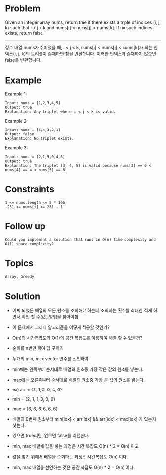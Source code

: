 # Problem
Given an integer array nums, return true if there exists a triple of indices (i, j, k) such that i < j < k and nums[i] < nums[j] < nums[k]. If no such indices exists, return false.

---

정수 배열 nums가 주어졌을 때, i < j < k, nums[i] < nums[j] < nums[k]가 되는 인덱스(i, j, k)의 트리플이 존재하면 참을 반환합니다. 이러한 인덱스가 존재하지 않으면 false를 반환합니다.


# Example
Example 1:

	Input: nums = [1,2,3,4,5]
	Output: true
	Explanation: Any triplet where i < j < k is valid.
Example 2:

	Input: nums = [5,4,3,2,1]
	Output: false
	Explanation: No triplet exists.
Example 3:

	Input: nums = [2,1,5,0,4,6]
	Output: true
	Explanation: The triplet (3, 4, 5) is valid because nums[3] == 0 < nums[4] == 4 < nums[5] == 6.
 

# Constraints

	1 <= nums.length <= 5 * 105
	-231 <= nums[i] <= 231 - 1
 

# Follow up
	Could you implement a solution that runs in O(n) time complexity and O(1) space complexity?

# Topics
	Array, Greedy

# Solution
- 어찌 되었든 배열의 모든 원소를 조회해야 하는데 조회하는 횟수를 최대한 적게 하면서 확인 할 수 있는방법을 찾아야함
- 이 문제에서 그리디 알고리즘을 어떻게 적용할 것인가?
- O(n)의 시간복잡도와 O(1)의 공간 복잡도를 이용하여 해결 할 수 있을까?
- 순회를 n번만 하여 답 구하기

- 두개의 min, max vector 변수를 선언하여
- min에는 왼쪽부터 순서대로 배열의 원소중 가장 작은 값의 원소를 넣는다.
- max에는 오른족부터 순서대로 배열의 원소중 가장 큰 값의 원소를 넣는다.
- ex) arr = {2, 1, 5, 0, 4, 6}
- min = {2, 1, 1, 0, 0, 0}
- max = {6, 6, 6, 6, 6, 6}
- 배열의 0번째 원소부터 min[idx] < arr[idx] && arr[idx] < max[idx] 가 있는지 찾는다.
- 있으면 true리턴, 없으면 false를 리턴한다.
- min, max 배열에 값을 넣는 과정은 시간 복잡도 O(n) * 2 = O(n) 이고
- 값을 찾기 위해서 배열을 순회하는 과정은 시간복잡도 O(n) 이다.
- min, max 배열을 선언하는 것은 공간 복잡도 O(n) * 2 = O(n) 이다.
